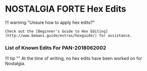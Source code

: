 # NOSTALGIA FORTE Hex Edits

!!! warning "Unsure how to apply hex edits?"

	Check out the [Beginner's Guide to Hex Editing](http://www.bemani.guide/extras/hexguide/) for assistance.

### List of Known Edits For PAN-2018062002

!!! tip ""
	At the time of writing, no hex edits have been worked on for Nostalgia. 
